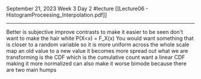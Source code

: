September 21, 2023
Week 3 Day 2
#lecture 
[[Lecture06 - HistogramProceesing_Interpolation.pdf]]

---


Better is subjective
improve contrasts to make it easier to be seen
don't want to make the hair white 
P(X<x) = F_X(x)
You would want something that is closer to a random variable so it is more uniform across the whole scale
map an old value to a new value
it becomes more spread out
what we are transforming is the CDF which is the cumulative count
want a linear CDF
making it more normalized can also make it worse
bimode because there are two main humps
